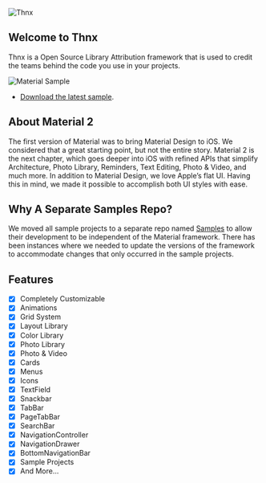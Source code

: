 ![Thnx](https://github.com/adamdahan/Thnx/blob/master/README-assets/logo-big-bg™.png)

## Welcome to Thnx

Thnx is a Open Source Library Attribution framework that is used to credit the teams behind the code you use in your projects.

![Material Sample](http://cosmicmind.io/samples/github/page-tab-bar-controller-2.png)

* [Download the latest sample](https://github.com/CosmicMind/Samples/tree/master/Graph/CardTableView).

## About Material 2

The first version of Material was to bring Material Design to iOS. We considered that a great starting point, but not the entire story. Material 2 is the next chapter, which goes deeper into iOS with refined APIs that simplify Architecture, Photo Library, Reminders, Text Editing, Photo & Video, and much more. In addition to Material Design, we love Apple’s flat UI. Having this in mind, we made it possible to accomplish both UI styles with ease.

## Why A Separate Samples Repo?

We moved all sample projects to a separate repo named [Samples](https://github.com/CosmicMind/Samples) to allow their development to be independent of the Material framework. There has been instances where we needed to update the versions of the framework to accommodate changes that only occurred in the sample projects. 

## Features

- [x] Completely Customizable
- [x] Animations
- [x] Grid System
- [x] Layout Library
- [x] Color Library
- [x] Photo Library
- [x] Photo & Video
- [x] Cards
- [x] Menus
- [x] Icons
- [x] TextField
- [X] Snackbar
- [x] TabBar
- [x] PageTabBar
- [X] SearchBar
- [x] NavigationController
- [x] NavigationDrawer
- [x] BottomNavigationBar
- [x] Sample Projects
- [x] And More...
